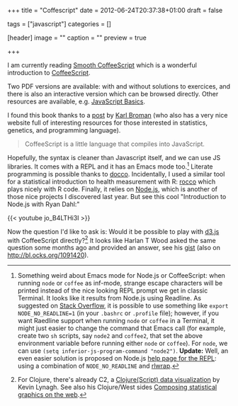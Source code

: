 +++
title = "Coffescript"
date = 2012-06-24T20:37:38+01:00
draft = false

tags = ["javascript"]
categories = []

[header]
image = ""
caption = ""
preview = true

+++

I am currently reading [Smooth CoffeeScript](http://autotelicum.github.com/Smooth-CoffeeScript/) which is a wonderful introduction to [CoffeeScript](http://coffeescript.org/).

Two PDF versions are available: with and without solutions to exercices, and there is also an interactive version which can be browsed directly. Other resources are available, e.g. [JavaScript Basics](http://autotelicum.github.com/Smooth-CoffeeScript/literate/js-intro.html).

I found this book thanks to a [post](http://kbroman.wordpress.com/2012/06/21/learning-a-new-language/) by [Karl Broman](http://www.biostat.wisc.edu/~kbroman/) (who also has a very nice website full of interesting resources for those interested in statistics, genetics, and programming language).

> CoffeeScript is a little language that compiles into JavaScript.

Hopefully, the syntax is cleaner than Javascript itself, and we can use JS libraries. It comes with a REPL and it has an Emacs mode too.[^1] Literate programming is possible thanks to [docco](http://jashkenas.github.com/docco/). Incidentally, I used a similar tool for a statistical introduction to health measurement with R: [rocco](http://rtomayko.github.com/rocco/) which plays nicely with R code. Finally, it relies on [Node.js](http://nodejs.org/), which is another of those nice projects I discovered last year. But see this cool "Introduction to Node.js with Ryan Dahl:"

{{< youtube jo_B4LTHi3I >}}

Now the question I'd like to ask is: Would it be possible to play with [d3.js](http://d3js.org/) with CoffeeScript directly?[^2] It looks like Harlan T Wood asked the same question some months ago and provided an answer, see his [gist](https://gist.github.com/1091420) (also on <http://bl.ocks.org/1091420>).



[^1]: Something weird about Emacs mode for Node.js or CoffeeScript: when running `node` or `coffee` as inf-mode, strange escape characters will be printed instead of the nice looking REPL prompt we get in classic Terminal. It looks like it results from Node.js using Readline. As suggested on [Stack Overflow](http://stackoverflow.com/q/6605058/420055), it is possible to use something like `export NODE_NO_READLINE=1` (in your `.bashrc` or `.profile` file); however, if you want Raedline support when running `node` or `coffee` in a Terminal, it might just easier to change the command that Emacs call (for example, create two `sh` scripts, say `node2` and `coffee2`, that set the above environment variable before running either `node` or `coffee`). For `node`, we can use `(setq inferior-js-program-command "node2")`. **Update:** Well, an even easier solution is proposed on Node.js [help page for the REPL](http://nodejs.org/api/repl.html): using a combination of `NODE_NO_READLINE` and [rlwrap](http://utopia.knoware.nl/~hlub/rlwrap/).

[^2]: For Clojure, there's already C2, a [Clojure(Script) data visualization](http://keminglabs.com/c2/) by Kevin Lynagh. See also his Clojure/West sides <i class="fa fa-file-pdf-o fa-1x"></i> [Composing statistical graphics on the web](http://keminglabs.com/talks/kevin_lynagh_statistical_graphics_clojure_west_2012.pdf).

